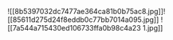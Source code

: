 ![[8b5397032dc7477ae364ca81b0b75ac8.jpg]]![[85611d275d24f8eddb0c77bb7014a095.jpg]]
![[7a544a715430ed106733ffa0b98c4a23 1.jpg]]




